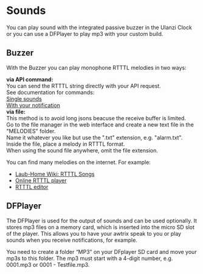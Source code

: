 # Sounds

You can play sound with the integrated passive buzzer in the Ulanzi Clock or you can use a DFPlayer to play mp3 with your custom build.

## Buzzer
With the Buzzer you can play monophone RTTTL melodies in two ways:
  
**via API command:**  
You can send the RTTTL string directly with your API request.  
See documentation for commands:  
[Single sounds](https://blueforcer.github.io/awtrix-light/#/api?id=sound-playback)  
[With your notification](https://blueforcer.github.io/awtrix-light/#/api?id=json-properties)  
**via file:**  
This method is to avoid long jsons beacuse the receive buffer is limited.  
Go to the file manager in the web interface and create a new text file in the "MELODIES" folder.  
Name it whatever you like but use the ".txt" extension, e.g. "alarm.txt". Inside the file, place a melody in RTTTL format.  
When using the sound file anywhere, omit the file extension.  
  
You can find many melodies on the internet. For example:
* [Laub-Home Wiki: RTTTL Songs](https://www.laub-home.de/wiki/RTTTL_Songs)
* [Online RTTTL player](https://adamonsoon.github.io/rtttl-play/)
* [RTTTL editor](https://corax89.github.io/esp8266Game/soundEditor.html)

## DFPlayer

The DFPlayer is used for the output of sounds and can be used optionally. It stores mp3 files on a memory card, which is inserted into the micro SD slot of the player. This allows you to have your awtrix speak to you or play sounds when you receive notifications, for example.

You need to create a folder “MP3” on your DFplayer SD card and move your mp3s to this folder. The mp3 must start with a 4-digit number, e.g. 0001.mp3 or 0001 - Testfile.mp3.
